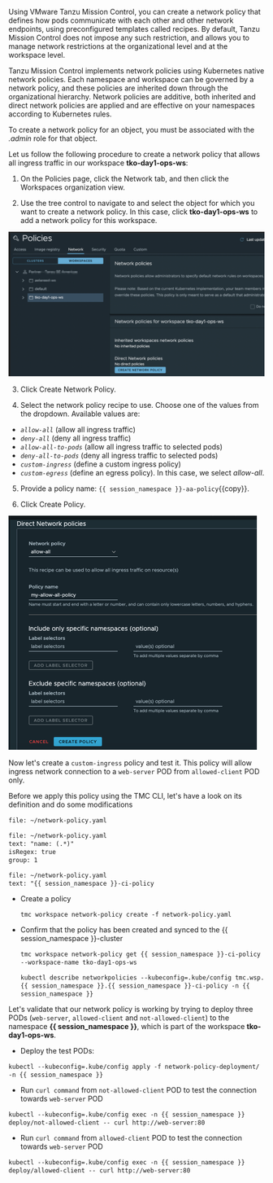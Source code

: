 Using VMware Tanzu Mission Control, you can create a network policy that defines how pods communicate with each other and other network endpoints, using preconfigured templates called recipes. By default, Tanzu Mission Control does not impose any such restriction, and allows you to manage network restrictions at the organizational level and at the workspace level.

Tanzu Mission Control implements network policies using Kubernetes native network policies. Each namespace and workspace can be governed by a network policy, and these policies are inherited down through the organizational hierarchy. Network policies are additive, both inherited and direct network policies are applied and are effective on your namespaces according to Kubernetes rules.

To create a network policy for an object, you must be associated 
with the *.admin* role for that object.

Let us follow the following procedure to create a network policy that allows all ingress traffic in our workspace  **tko-day1-ops-ws**:

1. On the Policies page, click the Network tab, and then click the Workspaces organization view.

2. Use the tree control to navigate to and select the object for which you want to create a network policy.  In this case, click **tko-day1-ops-ws** to add a network policy for this workspace.

  ![](./images/policy-network-1.png)

3. Click Create Network Policy.

4. Select the network policy recipe to use. Choose one of the values from the dropdown. Available values 
are:

- *`allow-all`* (allow all ingress traffic)
- *`deny-all`* (deny all ingress traffic)
- *`allow-all-to-pods`* (allow all ingress traffic to selected pods)
- *`deny-all-to-pods`* (deny all ingress traffic to selected pods)
- *`custom-ingress`* (define a custom ingress policy)
- *`custom-egress`* (define an egress policy). In this case, we select *allow-all*.


5. Provide a policy name: `{{ session_namespace }}-aa-policy`{{copy}}.

6. Click Create Policy.

  ![](./images/policy-network-allow-all.png) 

Now let's create a `custom-ingress` policy and test it. This policy will allow ingress network connection to a `web-server` POD from `allowed-client` POD only. 

Before we apply this policy using the TMC CLI, let's have a look on its definition and do some modifications

```editor:open-file
file: ~/network-policy.yaml
```

```editor:select-matching-text
file: ~/network-policy.yaml
text: "name: (.*)"
isRegex: true
group: 1
```

```editor:replace-text-selection
file: ~/network-policy.yaml
text: "{{ session_namespace }}-ci-policy
```

* Create a policy 

    ```execute-1
    tmc workspace network-policy create -f network-policy.yaml 
    ```
* Confirm that the policy has been created and synced to the {{ session_namespace }}-cluster   

    ```execute-1
    tmc workspace network-policy get {{ session_namespace }}-ci-policy  --workspace-name tko-day1-ops-ws 
    ```

    ```execute-1
    kubectl describe networkpolicies --kubeconfig=.kube/config tmc.wsp.{{ session_namespace }}.{{ session_namespace }}-ci-policy -n {{ session_namespace }}
    ```
Let's validate that our network policy is working by trying to deploy three PODs (`web-server`, `allowed-client` and `not-allowed-client`) to the namespace **{{ session_namespace }}**, which is part of the workspace **tko-day1-ops-ws**. 

* Deploy the test PODs:

```execute-1
kubectl --kubeconfig=.kube/config apply -f network-policy-deployment/ -n {{ session_namespace }}
```

* Run `curl command` from `not-allowed-client` POD to test the connection towards `web-server` POD

```execute-1
kubectl --kubeconfig=.kube/config exec -n {{ session_namespace }} deploy/not-allowed-client -- curl http://web-server:80
```

* Run `curl command` from `allowed-client` POD to test the connection towards `web-server` POD

```execute-1
kubectl --kubeconfig=.kube/config exec -n {{ session_namespace }} deploy/allowed-client -- curl http://web-server:80
```